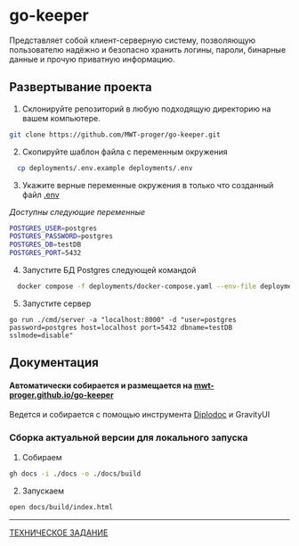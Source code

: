 # go-keeper

Представляет собой клиент-серверную систему, позволяющую пользователю надёжно 
и безопасно хранить логины, пароли, бинарные данные и прочую приватную информацию.


## Развертывание проекта

1. Склонируйте репозиторий в любую подходящую директорию на вашем компьютере.

```bash
git clone https://github.com/MWT-proger/go-keeper.git
```


2. Скопируйте шаблон файла с переменным окружения

```bash
  cp deployments/.env.example deployments/.env
```

3. Укажите верные переменные окружения в только что созданный файл [.env](deployments/.env)

*Доступны следующие переменные*
```bash
POSTGRES_USER=postgres
POSTGRES_PASSWORD=postgres
POSTGRES_DB=testDB
POSTGRES_PORT=5432
```
4. Запустите БД Postgres следующей командой

```bash
  docker compose -f deployments/docker-compose.yaml --env-file deployments/.env up -d
```

5. Запустите сервер
```
go run ./cmd/server -a "localhost:8000" -d "user=postgres password=postgres host=localhost port=5432 dbname=testDB sslmode=disable"
```

## Документация

#### Aвтоматически собирается и размещается на [mwt-proger.github.io/go-keeper](https://mwt-proger.github.io/go-keeper/)

Ведется и собирается с помощью инструмента [Diplodoc](https://github.com/diplodoc-platform/) и GravityUI

### Сборка актуальной версии для локального запуска

1. Собираем
```bash
gh docs -i ./docs -o ./docs/build
```

2. Запускаем
```bash
open docs/build/index.html 
```

---

[ТЕХНИЧЕСКОЕ ЗАДАНИЕ](docs/specification.md)
